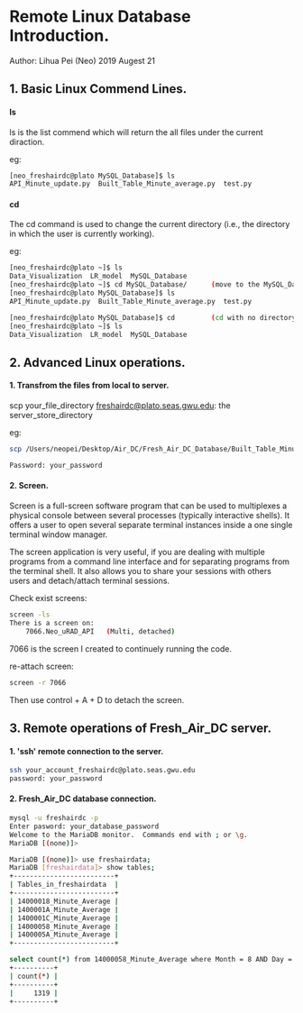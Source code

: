 # Remote Linux Database Introduction. 
Author: Lihua Pei (Neo)
2019 Augest 21


## 1. Basic Linux Commend Lines.

#### ls

ls is the list commend which will return the all files under the current diraction.

eg:
```bash
[neo_freshairdc@plato MySQL_Database]$ ls
API_Minute_update.py  Built_Table_Minute_average.py  test.py
```

#### cd

The cd command is used to change the current directory (i.e., the directory in which the user is currently working). 

eg:
```bash
[neo_freshairdc@plato ~]$ ls
Data_Visualization  LR_model  MySQL_Database
[neo_freshairdc@plato ~]$ cd MySQL_Database/      (move to the MySQL_Database file)
[neo_freshairdc@plato MySQL_Database]$ ls
API_Minute_update.py  Built_Table_Minute_average.py  test.py

[neo_freshairdc@plato MySQL_Database]$ cd         (cd with no directory will return to the root)
[neo_freshairdc@plato ~]$ ls
Data_Visualization  LR_model  MySQL_Database
```
## 2. Advanced Linux operations.

#### 1. Transfrom the files from local to server.

scp your_file_directory freshairdc@plato.seas.gwu.edu: the server_store_directory

eg:
```bash
scp /Users/neopei/Desktop/Air_DC/Fresh_Air_DC_Database/Built_Table_Minute_average.py neo_freshairdc@plato.seas.gwu.edu:/home/neo_freshairdc/MySQL_Database

Password: your_password
```

#### 2. Screen.

Screen is a full-screen software program that can be used to multiplexes a physical console between several processes (typically interactive shells). It offers a user to open several separate terminal instances inside a one single terminal window manager.

The screen application is very useful, if you are dealing with multiple programs from a command line interface and for separating programs from the terminal shell. It also allows you to share your sessions with others users and detach/attach terminal sessions.

Check exist screens:
```bash
screen -ls
There is a screen on:
	7066.Neo_uRAD_API	(Multi, detached)
```
7066 is the screen I created to continuely running the code.

re-attach screen:
```bash
screen -r 7066
```
Then use control + A + D to detach the screen.




## 3. Remote operations of Fresh_Air_DC server.

#### 1. 'ssh' remote connection to the server.

```bash
ssh your_account_freshairdc@plato.seas.gwu.edu
password: your_password
```

#### 2. Fresh_Air_DC database connection.
```bash
mysql -u freshairdc -p 
Enter pasword: your_database_password
Welcome to the MariaDB monitor.  Commands end with ; or \g.
MariaDB [(none)]> 
```

```bash
MariaDB [(none)]> use freshairdata;
MariaDB [freshairdata]> show tables;
+-------------------------+
| Tables_in_freshairdata  |
+-------------------------+
| 14000018_Minute_Average |
| 1400001A_Minute_Average |
| 1400001C_Minute_Average |
| 14000058_Minute_Average |
| 1400005A_Minute_Average |
+-------------------------+
```
```bash
select count(*) from 14000058_Minute_Average where Month = 8 AND Day = 19;
+----------+
| count(*) |
+----------+
|     1319 |
+----------+
```
